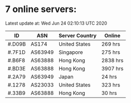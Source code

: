 # 7 online servers:

Latest update at: Wed Jun 24 02:10:13 UTC 2020

| ID | ASN | Server Country | Online |
| -- | --- | -------------- | ------ |
| #.D09B | AS174 | United States | 269 hrs |
| #.7F1D | AS63949 | Singapore | 275 hrs |
| #.B6F8 | AS63888 | Hong Kong | 2838 hrs |
| #.BD3E | AS63888 | Hong Kong | 3907 hrs |
| #.2A79 | AS63949 | Japan | 24 hrs |
| #.1278 | AS23033 | United States | 323 hrs |
| #.33B9 | AS63888 | Hong Kong | 30 hrs |

